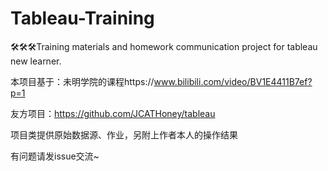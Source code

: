 # Tableau-Training
🛠🛠🛠Training materials and homework communication project for tableau new learner.

本项目基于：未明学院的课程https://www.bilibili.com/video/BV1E4411B7ef?p=1

友方项目：https://github.com/JCATHoney/tableau

项目类提供原始数据源、作业，另附上作者本人的操作结果

有问题请发issue交流~
